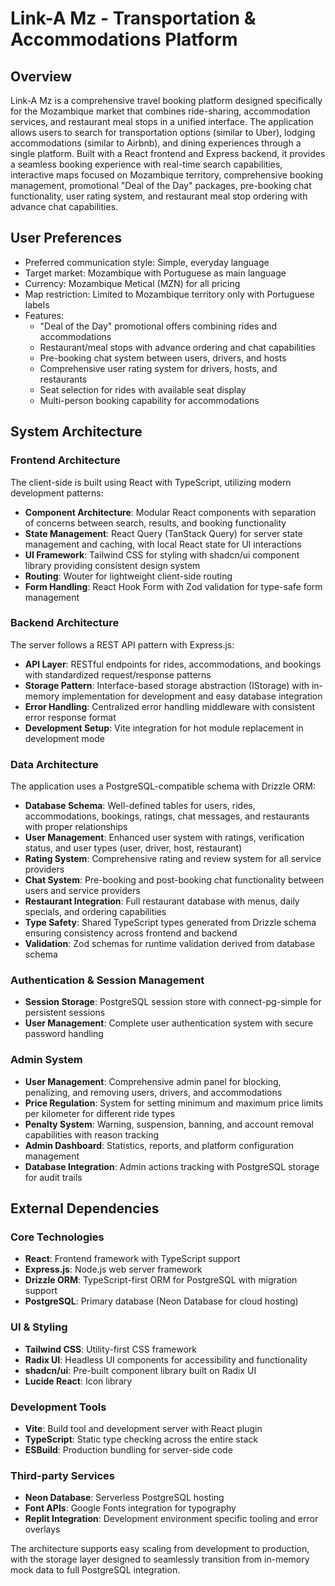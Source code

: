 # Link-A Mz - Transportation & Accommodations Platform

## Overview

Link-A Mz is a comprehensive travel booking platform designed specifically for the Mozambique market that combines ride-sharing, accommodation services, and restaurant meal stops in a unified interface. The application allows users to search for transportation options (similar to Uber), lodging accommodations (similar to Airbnb), and dining experiences through a single platform. Built with a React frontend and Express backend, it provides a seamless booking experience with real-time search capabilities, interactive maps focused on Mozambique territory, comprehensive booking management, promotional "Deal of the Day" packages, pre-booking chat functionality, user rating system, and restaurant meal stop ordering with advance chat capabilities.

## User Preferences

- Preferred communication style: Simple, everyday language
- Target market: Mozambique with Portuguese as main language
- Currency: Mozambique Metical (MZN) for all pricing
- Map restriction: Limited to Mozambique territory only with Portuguese labels
- Features: 
  - "Deal of the Day" promotional offers combining rides and accommodations
  - Restaurant/meal stops with advance ordering and chat capabilities
  - Pre-booking chat system between users, drivers, and hosts
  - Comprehensive user rating system for drivers, hosts, and restaurants
  - Seat selection for rides with available seat display
  - Multi-person booking capability for accommodations

## System Architecture

### Frontend Architecture
The client-side is built using React with TypeScript, utilizing modern development patterns:
- **Component Architecture**: Modular React components with separation of concerns between search, results, and booking functionality
- **State Management**: React Query (TanStack Query) for server state management and caching, with local React state for UI interactions
- **UI Framework**: Tailwind CSS for styling with shadcn/ui component library providing consistent design system
- **Routing**: Wouter for lightweight client-side routing
- **Form Handling**: React Hook Form with Zod validation for type-safe form management

### Backend Architecture
The server follows a REST API pattern with Express.js:
- **API Layer**: RESTful endpoints for rides, accommodations, and bookings with standardized request/response patterns
- **Storage Pattern**: Interface-based storage abstraction (IStorage) with in-memory implementation for development and easy database integration
- **Error Handling**: Centralized error handling middleware with consistent error response format
- **Development Setup**: Vite integration for hot module replacement in development mode

### Data Architecture
The application uses a PostgreSQL-compatible schema with Drizzle ORM:
- **Database Schema**: Well-defined tables for users, rides, accommodations, bookings, ratings, chat messages, and restaurants with proper relationships
- **User Management**: Enhanced user system with ratings, verification status, and user types (user, driver, host, restaurant)
- **Rating System**: Comprehensive rating and review system for all service providers
- **Chat System**: Pre-booking and post-booking chat functionality between users and service providers
- **Restaurant Integration**: Full restaurant database with menus, daily specials, and ordering capabilities
- **Type Safety**: Shared TypeScript types generated from Drizzle schema ensuring consistency across frontend and backend
- **Validation**: Zod schemas for runtime validation derived from database schema

### Authentication & Session Management
- **Session Storage**: PostgreSQL session store with connect-pg-simple for persistent sessions
- **User Management**: Complete user authentication system with secure password handling

### Admin System
- **User Management**: Comprehensive admin panel for blocking, penalizing, and removing users, drivers, and accommodations
- **Price Regulation**: System for setting minimum and maximum price limits per kilometer for different ride types
- **Penalty System**: Warning, suspension, banning, and account removal capabilities with reason tracking
- **Admin Dashboard**: Statistics, reports, and platform configuration management
- **Database Integration**: Admin actions tracking with PostgreSQL storage for audit trails

## External Dependencies

### Core Technologies
- **React**: Frontend framework with TypeScript support
- **Express.js**: Node.js web server framework
- **Drizzle ORM**: TypeScript-first ORM for PostgreSQL with migration support
- **PostgreSQL**: Primary database (Neon Database for cloud hosting)

### UI & Styling
- **Tailwind CSS**: Utility-first CSS framework
- **Radix UI**: Headless UI components for accessibility and functionality
- **shadcn/ui**: Pre-built component library built on Radix UI
- **Lucide React**: Icon library

### Development Tools
- **Vite**: Build tool and development server with React plugin
- **TypeScript**: Static type checking across the entire stack
- **ESBuild**: Production bundling for server-side code

### Third-party Services
- **Neon Database**: Serverless PostgreSQL hosting
- **Font APIs**: Google Fonts integration for typography
- **Replit Integration**: Development environment specific tooling and error overlays

The architecture supports easy scaling from development to production, with the storage layer designed to seamlessly transition from in-memory mock data to full PostgreSQL integration.